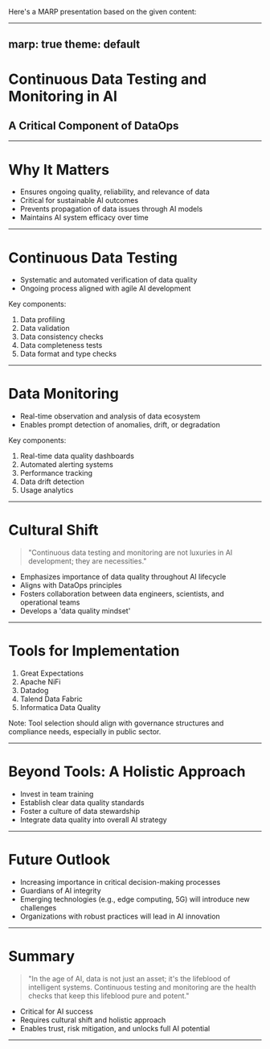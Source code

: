 Here's a MARP presentation based on the given content:

---
marp: true
theme: default
---

# Continuous Data Testing and Monitoring in AI
## A Critical Component of DataOps

---

# Why It Matters

- Ensures ongoing quality, reliability, and relevance of data
- Critical for sustainable AI outcomes
- Prevents propagation of data issues through AI models
- Maintains AI system efficacy over time

---

# Continuous Data Testing

- Systematic and automated verification of data quality
- Ongoing process aligned with agile AI development

Key components:
1. Data profiling
2. Data validation
3. Data consistency checks
4. Data completeness tests
5. Data format and type checks

---

# Data Monitoring

- Real-time observation and analysis of data ecosystem
- Enables prompt detection of anomalies, drift, or degradation

Key components:
1. Real-time data quality dashboards
2. Automated alerting systems
3. Performance tracking
4. Data drift detection
5. Usage analytics

---

# Cultural Shift

> "Continuous data testing and monitoring are not luxuries in AI development; they are necessities."

- Emphasizes importance of data quality throughout AI lifecycle
- Aligns with DataOps principles
- Fosters collaboration between data engineers, scientists, and operational teams
- Develops a 'data quality mindset'

---

# Tools for Implementation

1. Great Expectations
2. Apache NiFi
3. Datadog
4. Talend Data Fabric
5. Informatica Data Quality

Note: Tool selection should align with governance structures and compliance needs, especially in public sector.

---

# Beyond Tools: A Holistic Approach

- Invest in team training
- Establish clear data quality standards
- Foster a culture of data stewardship
- Integrate data quality into overall AI strategy

---

# Future Outlook

- Increasing importance in critical decision-making processes
- Guardians of AI integrity
- Emerging technologies (e.g., edge computing, 5G) will introduce new challenges
- Organizations with robust practices will lead in AI innovation

---

# Summary

> "In the age of AI, data is not just an asset; it's the lifeblood of intelligent systems. Continuous testing and monitoring are the health checks that keep this lifeblood pure and potent."

- Critical for AI success
- Requires cultural shift and holistic approach
- Enables trust, risk mitigation, and unlocks full AI potential

---
